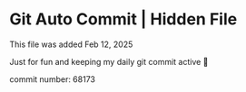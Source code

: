 # Git Auto Commit | Hidden File

This file was added Feb 12, 2025

Just for fun and keeping my daily git commit active 🤪

commit number: 68173
